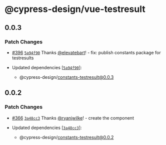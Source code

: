 # @cypress-design/vue-testresult

## 0.0.3

### Patch Changes

- [#396](https://github.com/cypress-io/cypress-design/pull/396) [`5a94f90`](https://github.com/cypress-io/cypress-design/commit/5a94f9082c6a37d9c0ceeaa8079c8ad61f26bd19) Thanks [@elevatebart](https://github.com/elevatebart)! - fix: publish constants package for testresults

- Updated dependencies [[`5a94f90`](https://github.com/cypress-io/cypress-design/commit/5a94f9082c6a37d9c0ceeaa8079c8ad61f26bd19)]:
  - @cypress-design/constants-testresult@0.0.3

## 0.0.2

### Patch Changes

- [#366](https://github.com/cypress-io/cypress-design/pull/366) [`3a48cc3`](https://github.com/cypress-io/cypress-design/commit/3a48cc327666f1a3b067263a24dd13a3ba1f3b1e) Thanks [@ryanjwilke](https://github.com/ryanjwilke)! - create the component

- Updated dependencies [[`3a48cc3`](https://github.com/cypress-io/cypress-design/commit/3a48cc327666f1a3b067263a24dd13a3ba1f3b1e)]:
  - @cypress-design/constants-testresult@0.0.2
